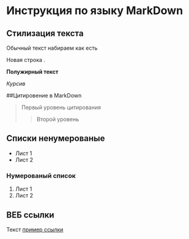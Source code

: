 # Инструкция по языку MarkDown

## Стилизация текста
Обычный текст набираем как есть

Новая строка .

**Полужирный текст**

*Курсив*

##Цитировение в MarkDown
> Первый уровень цитирования
>> Второй уровень

## Списки ненумерованые

* Лист 1
* Лист 2

### Нумерованый список

1. Лист 1
2. Лист 2

## ВЕБ ссылки
Текст [пример ссылки](http.example.com "Всплывающая подсказка")